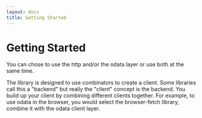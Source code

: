 ```yaml
---
layout: docs
title: Getting Started 
---
```


# Getting Started

You can chose to use the http and/or the odata layer or use both at the same time.

The library is designed to use combinators to create a client. Some libraries
call this a "backend" but really the "client" concept is the backend. You build
up your client by combining different clients together. For example, to use
odata in the browser, you would select the browser-fetch library, combine it
with the odata client layer.

